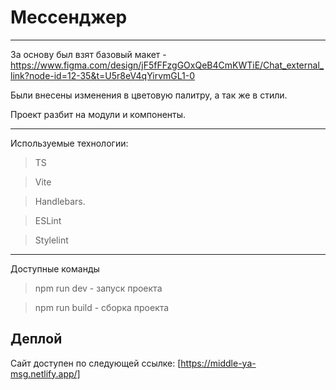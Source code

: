 # Мессенджер

---
За основу был взят базовый
макет - https://www.figma.com/design/jF5fFFzgGOxQeB4CmKWTiE/Chat_external_link?node-id=12-35&t=U5r8eV4qYirvmGL1-0

Были внесены изменения в цветовую палитру, а так же в стили.

Проект разбит на модули и компоненты.

---

Используемые технологии:
> TS

> Vite

> Handlebars.

> ESLint

> Stylelint

---

Доступные команды

> npm run dev - запуск проекта
 
> npm run build - сборка проекта

## Деплой
Сайт доступен по следующей ссылке: [https://middle-ya-msg.netlify.app/]
